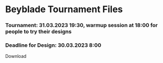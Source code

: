 # Beyblade Tournament Files

### Tournament: 31.03.2023 19:30, warmup session at 18:00 for people to try their designs
### Deadline for Design: 30.03.2023 8:00

Download
